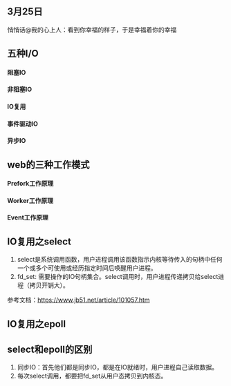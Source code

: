 ## 3月25日
悄悄话@我的心上人：看到你幸福的样子，于是幸福着你的幸福

## 五种I/O

#### 阻塞IO
#### 非阻塞IO
#### IO复用
#### 事件驱动IO
#### 异步IO

## web的三种工作模式

#### Prefork工作原理
#### Worker工作原理
#### Event工作原理

## IO复用之select
1. select是系统调用函数，用户进程调用该函数指示内核等待传入的句柄中任何一个或多个可使用或经历指定时间后唤醒用户进程。
2. fd_set: 需要操作的IO句柄集合。select调用时，用户进程传递拷贝给select进程（拷贝开销大）。

参考文档：https://www.jb51.net/article/101057.htm

## IO复用之epoll

## select和epoll的区别
1. 同步IO：首先他们都是同步IO，都是在IO就绪时，用户进程自己读取数据。
2. 每次select调用，都要把fd_set从用户态拷贝到内核态。